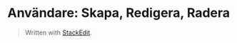 
# Användare: Skapa, Redigera, Radera

> Written with [StackEdit](https://stackedit.io/).
<!--stackedit_data:
eyJoaXN0b3J5IjpbMTgzOTc5OTg1MF19
-->
